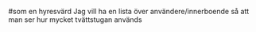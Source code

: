 #som en hyresvärd
Jag vill ha en lista över användere/innerboende 
så att man ser hur mycket tvättstugan används
